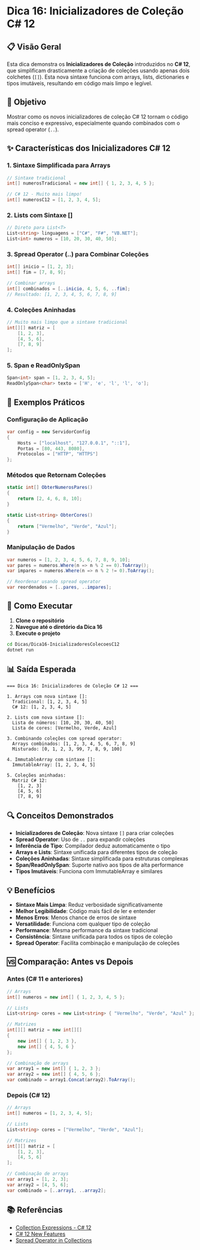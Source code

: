 # Dica 16: Inicializadores de Coleção C# 12

## 📋 Visão Geral

Esta dica demonstra os **Inicializadores de Coleção** introduzidos no **C# 12**, que simplificam drasticamente a criação de coleções usando apenas dois colchetes (`[]`). Esta nova sintaxe funciona com arrays, lists, dictionaries e tipos imutáveis, resultando em código mais limpo e legível.

## 🎯 Objetivo

Mostrar como os novos inicializadores de coleção C# 12 tornam o código mais conciso e expressivo, especialmente quando combinados com o spread operator (`..`).

## ✨ Características dos Inicializadores C# 12

### 1. **Sintaxe Simplificada para Arrays**
```csharp
// Sintaxe tradicional
int[] numerosTradicional = new int[] { 1, 2, 3, 4, 5 };

// C# 12 - Muito mais limpo!
int[] numerosC12 = [1, 2, 3, 4, 5];
```

### 2. **Lists com Sintaxe []**
```csharp
// Direto para List<T>
List<string> linguagens = ["C#", "F#", "VB.NET"];
List<int> numeros = [10, 20, 30, 40, 50];
```

### 3. **Spread Operator (..) para Combinar Coleções**
```csharp
int[] inicio = [1, 2, 3];
int[] fim = [7, 8, 9];

// Combinar arrays
int[] combinados = [..inicio, 4, 5, 6, ..fim];
// Resultado: [1, 2, 3, 4, 5, 6, 7, 8, 9]
```

### 4. **Coleções Aninhadas**
```csharp
// Muito mais limpo que a sintaxe tradicional
int[][] matriz = [
    [1, 2, 3],
    [4, 5, 6],
    [7, 8, 9]
];
```

### 5. **Span e ReadOnlySpan**
```csharp
Span<int> span = [1, 2, 3, 4, 5];
ReadOnlySpan<char> texto = ['H', 'e', 'l', 'l', 'o'];
```

## 🔧 Exemplos Práticos

### Configuração de Aplicação
```csharp
var config = new ServidorConfig
{
    Hosts = ["localhost", "127.0.0.1", "::1"],
    Portas = [80, 443, 8080],
    Protocolos = ["HTTP", "HTTPS"]
};
```

### Métodos que Retornam Coleções
```csharp
static int[] ObterNumerosPares()
{
    return [2, 4, 6, 8, 10];
}

static List<string> ObterCores()
{
    return ["Vermelho", "Verde", "Azul"];
}
```

### Manipulação de Dados
```csharp
var numeros = [1, 2, 3, 4, 5, 6, 7, 8, 9, 10];
var pares = numeros.Where(n => n % 2 == 0).ToArray();
var impares = numeros.Where(n => n % 2 != 0).ToArray();

// Reordenar usando spread operator
var reordenados = [..pares, ..impares];
```

## 🚀 Como Executar

1. **Clone o repositório**
2. **Navegue até o diretório da Dica 16**
3. **Execute o projeto**

```bash
cd Dicas/Dica16-InicializadoresColecoesC12
dotnet run
```

## 📊 Saída Esperada

```
=== Dica 16: Inicializadores de Coleção C# 12 ===

1. Arrays com nova sintaxe []:
  Tradicional: [1, 2, 3, 4, 5]
  C# 12: [1, 2, 3, 4, 5]

2. Lists com nova sintaxe []:
  Lista de números: [10, 20, 30, 40, 50]
  Lista de cores: [Vermelho, Verde, Azul]

3. Combinando coleções com spread operator:
  Arrays combinados: [1, 2, 3, 4, 5, 6, 7, 8, 9]
  Misturado: [0, 1, 2, 3, 99, 7, 8, 9, 100]

4. ImmutableArray com sintaxe []:
  ImmutableArray: [1, 2, 3, 4, 5]

5. Coleções aninhadas:
  Matriz C# 12:
    [1, 2, 3]
    [4, 5, 6]
    [7, 8, 9]
```

## 🔍 Conceitos Demonstrados

- **Inicializadores de Coleção**: Nova sintaxe `[]` para criar coleções
- **Spread Operator**: Uso de `..` para expandir coleções
- **Inferência de Tipo**: Compilador deduz automaticamente o tipo
- **Arrays e Lists**: Sintaxe unificada para diferentes tipos de coleção
- **Coleções Aninhadas**: Sintaxe simplificada para estruturas complexas
- **Span/ReadOnlySpan**: Suporte nativo aos tipos de alta performance
- **Tipos Imutáveis**: Funciona com ImmutableArray e similares

## 💡 Benefícios

- **Sintaxe Mais Limpa**: Reduz verbosidade significativamente
- **Melhor Legibilidade**: Código mais fácil de ler e entender
- **Menos Erros**: Menos chance de erros de sintaxe
- **Versatilidade**: Funciona com qualquer tipo de coleção
- **Performance**: Mesma performance da sintaxe tradicional
- **Consistência**: Sintaxe unificada para todos os tipos de coleção
- **Spread Operator**: Facilita combinação e manipulação de coleções

## 🆚 Comparação: Antes vs Depois

### Antes (C# 11 e anteriores)
```csharp
// Arrays
int[] numeros = new int[] { 1, 2, 3, 4, 5 };

// Lists
List<string> cores = new List<string> { "Vermelho", "Verde", "Azul" };

// Matrizes
int[][] matriz = new int[][]
{
    new int[] { 1, 2, 3 },
    new int[] { 4, 5, 6 }
};

// Combinação de arrays
var array1 = new int[] { 1, 2, 3 };
var array2 = new int[] { 4, 5, 6 };
var combinado = array1.Concat(array2).ToArray();
```

### Depois (C# 12)
```csharp
// Arrays
int[] numeros = [1, 2, 3, 4, 5];

// Lists
List<string> cores = ["Vermelho", "Verde", "Azul"];

// Matrizes
int[][] matriz = [
    [1, 2, 3],
    [4, 5, 6]
];

// Combinação de arrays
var array1 = [1, 2, 3];
var array2 = [4, 5, 6];
var combinado = [..array1, ..array2];
```

## 📚 Referências

- [Collection Expressions - C# 12](https://docs.microsoft.com/en-us/dotnet/csharp/whats-new/csharp-12#collection-expressions)
- [C# 12 New Features](https://docs.microsoft.com/en-us/dotnet/csharp/whats-new/csharp-12)
- [Spread Operator in Collections](https://docs.microsoft.com/en-us/dotnet/csharp/language-reference/operators/collection-expressions)
